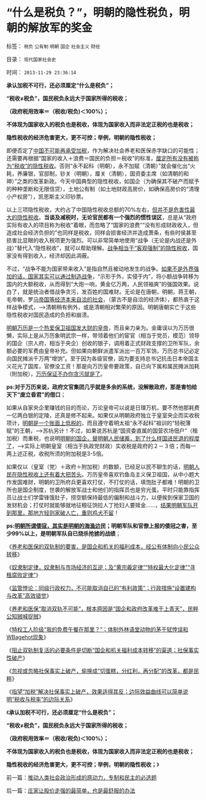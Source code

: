 # “什么是税负？”，明朝的隐性税负，明朝的解放军的奖金

标签： `税负` `公有制` `明朝` `国企` `社会主义` `财经` 

目录： `现代国家社会史`

时间： `2013-11-29 23:36:14`

**承认加税不可行，还必须厘定“什么是税负”；**

**“税收≠税负”，国民税负永远大于国家所得的税收；**

**（政府税用效率＝（税收/税负)＜100%）；**

**不体现为国家收入的税负也是税收，体现为国家收入而非法定正税的也是税收；**

**隐性税收的经济危害更大，更不可控；举例，明朝的隐性税收；**



即便否定了[中国不可能再承受加税](../../../2012/1/26/加税“完善保障”不如直接减税，和“强制分红”的恶毒.md)，作为解决社会养老和医保赤字缺口的可能性；还需要再根据“国家的收入＋浪费＝国民的负担＝税收”的标准，[厘定所有没有被称为“税收”的隐性税收](../../../2009/9/16/国民税负强度要算上行政垄断.md)。否则“永不起科（明朝），永不加赋（清朝）”就会催化出“火耗，养廉银，官邸制，钞关（明朝），厘关（清朝），国资委主席（如清朝的和珅）”之类的改革新政。今天中国典型的隐性税收，如国企（为确保其不破产而赋予的种种垄断和无限信贷），土地公有制（如土地财政高房价，如确保高房价的“清理小产权房”），凯恩斯主义印钞票。

以上三项隐性税收，大约占了中国隐性税收总额的70%左右，[但并不是危害性最大的隐性税收](../../../2013/11/6/社会主义的中国梦迅速彻底实现共产主义的科学原理.md)。**当谈及减税时，无论官民都有一个强烈的惯性误区**，总是从“政府实际有收入的项目称为税收”着眼，而忽略了“国家的浪费”“没有形成财政收入，但造成社会经济负担的”也同样是税收，同样会损害经济并造成萧条，有些时侯甚至损害比显眼的收入税项更为强烈。可以非常简单地使用“战争（无论是内战还是外战）”替代入“隐性税收”，就可以帮助理解。[战争相当于“客观强制”的隐性税收](../../../2012/9/24/“不容谈判，不容妥协”的政治解码.md)，国家没有得到收入，经济却因此凋蔽。

不过，“战争不能为国家带来收入”是指自然且被动地发生的战争。[如果不是外界强加的话，国家其实可以通过制造战争](../../../2010/10/4/罗马皇帝热衷钓鱼岛主义的原因.md)，“示形于外，实侵于内”，将小额战争转移为国内的大额税收，从而得到“大炮一响，黄金亿万两，人民领袖爽”的强国效果。说白了，就是统治者借战争贪污，发百姓的国难财。无论是在唐朝，明朝，蒋王朝，毛帝朝，罗[马帝国等经济本来自洽的社会](../../../2010/12/5/斯提利科和岳飞的军人政治和天罗地网.md)，（蒙古不是自洽的经济体），都热衷于这样战争模式，——>清朝稍有例外，或是清朝相对繁荣的原因。明朝唐朝实亡于这些隐性税收对国民造成的负担和崩溃。

[明朝万历是一个热爱保卫祖国发大财的皇帝](../../../2013/11/17/从遗产税继承自财产税的对象关系，先验遗产税的灾难性后果.md)，而且亲力亲为。金庸误以为万历很懒，实际上是从万历象明武宗一样，带领着他们的宦官（相当于党员，模范）领导的国企（宗人府，相当于央企）创收的银子，调用着正式财政支撑的卫所军队，余额必要的军费由皇帝补充。但如果向朝鲜派遣军派出一百万军饷，万历总书记必定向国民摊派千万两“增饷”。至于因为各级官僚，因为要支持总书记抗击日本帝国主义花光了国库，官僚没工资！那是向万历皇帝要政策，自已向下属和属民摊派加耗（附加税），[万历保证不办你贪污就是了](../../../2013/2/25/明朝的文官集团，内阁，党争和君主虚位.md)。

**ps:对于万历来说，政府文官集团几乎就是多余的系统，没解散政府，那是害怕给天下“废立昏君”的借口**；

如果从自家央企里赚钱的目的而论，万论皇帝可以说是日理万机，要不然他那耗费一亿两白银的定陵，还真是修不起来。如果仅从明朝政府独立于皇室央企而实收税项计，[明朝是一个账面上低税的](../../../2013/2/11/明朝（极高税负×极低税效＝政府破产≠≠低税收）；.md)，而且遵守着明太祖“永不起科”祖训的“轻税薄赋”的王朝，——>苏杭另计！不过，如果说苏杭是“国资委直属的国营农场佃户”（租加税）而重税，也说明[明朝的国企，替明朝人民储蓄，到了什么样国进民退的程度了](../../../2013/4/23/国有资产不值钱，行政垄断不能卖；国企不可以卖.md)，——>实际上明朝皇室（相当于执政党财政）实收税是政府的２－３倍；而每一两上述正税，收税所须的附加税是3-5倍。

如果仅以（皇室（党）＋政府＋附加税）的数额，已经足以民不聊生的话，[明朝人民在隐性税收上还有着大把苦头](../../../2013/11/17/权权社会“解决流动性过剩”在历史上的三种方法.md)。万历皇帝喜欢钓鱼岛主义保卫祖国，从中小题大作发国难财，明朝的卫所府兵更喜欢打仗，不打仗的话，填饱肚子都难！明朝的卫所也是国企制度，世袭的解放军战士和他们的指挥员也是穷光蛋。平时只能靠指挥员让战士们学雷锋饿肚子，捞空额保持最低的偏制和战斗力，以便挨到保家卫国的发财机会；打仗时就能够就地征粮征饷拉人丁抢妇人要赎金……，[结果明朝军队开到那里，那地方轻则家破人亡，重则鸡犬不留](../../../2013/2/10/明朝的组织部，宣传部，教育部，国企卫所.md)！

**ps:[明朝所谓倭寇，其实是明朝的海渔边](../../../2010/8/27/威继光“灭商”；中央集权社会的败灭规律.md)民；明朝军队和官僚上报的倭冠之害，至少99%以上，是明朝军队自已烧杀抢掳的战绩**；

《[养老和医保的双轨制的要害，是国企和机关的福利成本，经公有体制向小民公众转移](../../../2013/11/6/养老和医保双轨制的剖析：反不掉，也不必反；.md)》

《[奴隶制定律，奴隶制与市场经济的互逆；及“黄宗羲定律”“特权最大化定律”“寻租腐败定律”](../../../2013/11/8/奴隶制定律，奴隶制与市场经济的互逆.md)》

《[监管悖论：同级行政权力，不可能取消自已的“有利政策”；行政措施“设置建构与改革”高效错觉](../../../2013/11/11/监管悖论：同级行政权力，不可能取消自已的“有利政策”.md)》

《[养老和医保“取消双轨不可能”，根本原因是“国企和政府改革难于上青天”，民粹公知贼喊捉贼](../../../2013/11/14/改革十年多来寸步难行，因为民粹公知们贼喊捉贼.md)》

《[特权工人阶级“我的免费午餐在那里？”；体制外林语堂动物的茅于轼悖误和WBagehot现象](../../../2013/11/17/社会主义制度中的特权最大化定律,茅于轼悖误和WBagehot现象.md)》

《[阻止双轨制复活的必要条件是切断“国企和机关福利成本转移”的渠道；社保事实性破产](../../../2013/11/20/三中全会“日本模式”的改革意向,双轨制之“永远不死”的充要条件.md)》

《[忽视或忽略社保事实上破产，偷换成“切蛋糕，分红利，再分配”的改革，都是民粹](../../../2013/11/23/社保被改革的唯一原因，只因为破产，及奥巴马的民粹新政.md)》

《[指望“加税”解决社保事实上破产，效果适得其反；边际效益曲线可以简单说明“税收与税率”的边际关系](../../../2013/11/24/指望“加税”解决社保破产，效果适得其反.md)》

《**承认加税不可行，还必须厘定“什么是税负”；**

**“税收≠税负”，国民税负永远大于国家所得的税收；**

**（政府税用效率＝（税收/税负)＜100%）；**

**不体现为国家收入的税负也是税收，体现为国家收入而非法定正税的也是税收；**

**隐性税收的经济危害更大，更不可控；举例，明朝的隐性税收；**》



前一篇：[推动人类社会政治形成的原动力，专制和民主的必选题](../../../2013/11/29/推动人类社会政治形成的原动力，专制和民主的必选题.md)

后一篇：[庄家让股价走强的最简单，也是最舒服的办法](../../../2013/11/29/庄家让股价走强的最简单，也是最舒服的办法.md)